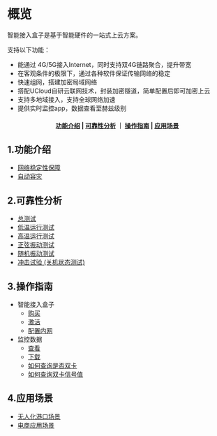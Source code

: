 <!--
 * @Descripttion: 
 * @version: 
 * @Author: irene.wang
 * @Date: 2021-11-17 14:47:20
 * @LastEditors: irene.wang
 * @LastEditTime: 2021-11-19 09:49:15
-->
# 概览

智能接入盒子是基于智能硬件的一站式上云方案。

支持以下功能：

- 能通过 4G/5G接入Internet，同时支持双4G链路聚合，提升带宽
- 在客观条件的极限下，通过各种软件保证传输网络的稳定
- 快速组网，搭建加密局域网络
- 搭配UCloud自研云联网技术，封装加密隧道，简单配置后即可加密上云
- 支持多地域接入，支持全球网络加速
- 提供实时监控app，数据查看至赫兹级别


#### <center>[ 功能介绍](#1功能介绍)   |   [可靠性分析](#可靠性分析)   ｜    [操作指南](#3操作指南)  |     [应用场景](#4应用场景) </center>



## 1.功能介绍

* [网络稳定性保障](/UBox/function/stability.md)
* [自动容灾](/UBox/function/recovery.md)

## 2.可靠性分析

* [总测试](UBox/reliabilitytest/overview.md) 
* [低温运行测试](/UBox/reliabilitytest/lowtemp.md)
* [高温运行测试](/UBox/reliabilitytest/hightemp.md)
* [正弦振动测试](/UBox/reliabilitytest/sinevibration.md)
* [随机振动测试](/UBox/reliabilitytest/randomvibration.md)
* [冲击试验 (关机状态测试)](/UBox/reliabilitytest/impacttest.md)


## 3.操作指南

* 智能接入盒子  
     * [购买](/UBox/guide/buy)
     * [激活](/UBox/guide/activate)
     * [配置内网](/UBox/guide/LAN.md)
* 监控数据
    * [查看]( /UBox/guide/check)
     * [下载](/UBox/guide/download)
     * [如何查询是否双卡](/UBox/guide/dual-sim.md)
     * [如何查询双卡信号值](/UBox/guide/signal.md)

## 4.应用场景

* [无人化港口场景](/UBox/strategy/port.md)
* [电商应用场景](/UBox/strategy/ecommerce.md)



